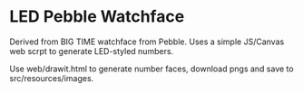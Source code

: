LED Pebble Watchface
====================

Derived from BIG TIME watchface from Pebble. Uses a simple JS/Canvas web scrpt to generate LED-styled numbers. 

Use web/drawit.html to generate number faces, download pngs and save to src/resources/images. 



